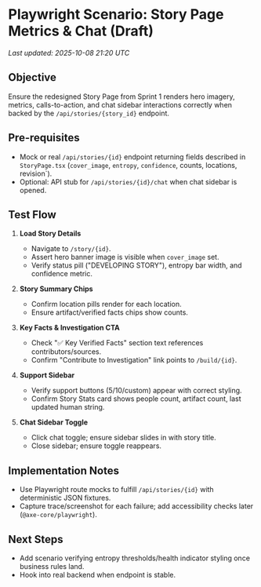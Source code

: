 # Playwright Scenario: Story Page Metrics & Chat (Draft)

_Last updated: 2025-10-08 21:20 UTC_

## Objective
Ensure the redesigned Story Page from Sprint 1 renders hero imagery, metrics, calls-to-action, and chat sidebar interactions correctly when backed by the `/api/stories/{story_id}` endpoint.

## Pre-requisites
- Mock or real `/api/stories/{id}` endpoint returning fields described in `StoryPage.tsx` (`cover_image`, `entropy`, `confidence`, counts, locations, revision`).
- Optional: API stub for `/api/stories/{id}/chat` when chat sidebar is opened.

## Test Flow
1. **Load Story Details**
   - Navigate to `/story/{id}`.
   - Assert hero banner image is visible when `cover_image` set.
   - Verify status pill ("DEVELOPING STORY"), entropy bar width, and confidence metric.

2. **Story Summary Chips**
   - Confirm location pills render for each location.
   - Ensure artifact/verified facts chips show counts.

3. **Key Facts & Investigation CTA**
   - Check "✅ Key Verified Facts" section text references contributors/sources.
   - Confirm "Contribute to Investigation" link points to `/build/{id}`.

4. **Support Sidebar**
   - Verify support buttons ($5/$10/custom) appear with correct styling.
   - Confirm Story Stats card shows people count, artifact count, last updated human string.

5. **Chat Sidebar Toggle**
   - Click chat toggle; ensure sidebar slides in with story title.
   - Close sidebar; ensure toggle reappears.

## Implementation Notes
- Use Playwright route mocks to fulfill `/api/stories/{id}` with deterministic JSON fixtures.
- Capture trace/screenshot for each failure; add accessibility checks later (`@axe-core/playwright`).

## Next Steps
- Add scenario verifying entropy thresholds/health indicator styling once business rules land.
- Hook into real backend when endpoint is stable.
